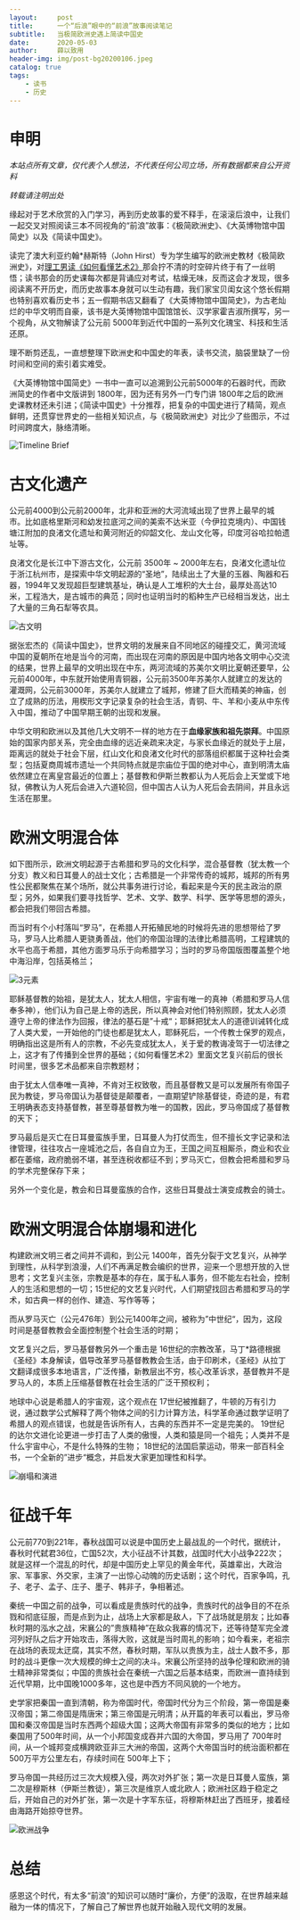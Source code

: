 ```yaml
---
layout:     post
title:      一个“后浪”眼中的“前浪”故事阅读笔记
subtitle:   当极简欧洲史遇上简读中国史
date:       2020-05-03
author:     薛以致用
header-img: img/post-bg20200106.jpeg
catalog: true
tags:
    - 读书
    - 历史
---
```

# 申明

_本站点所有文章，仅代表个人想法，不代表任何公司立场，所有数据都来自公开资料_

*转载请注明出处*

缘起对于艺术欣赏的入门学习，再到历史故事的爱不释手，在滚滚后浪中，让我们一起交叉对照阅读三本不同视角的“前浪”故事：《极简欧洲史》、《大英博物馆中国简史》以及《简读中国史》。

读完了澳大利亚约翰*赫斯特（John Hirst）专为学生编写的欧洲史教材《极简欧洲史》，对[理工男读《如何看懂艺术2》](https://mp.weixin.qq.com/s?__biz=MzU3Mzg1Njk0Ng==&mid=2247484173&idx=1&sn=20b351eef8e50906fdd2c8f509cf8b3c&chksm=fd3a0ed0ca4d87c678a24bf3d9a094b219394575bc80b6595f1e8833907c16a18887a88bb7f8&token=583370468&lang=zh_CN#rd)那会拧不清的时空碎片终于有了一丝明悟；读书那会的历史课每次都是背诵应对考试，枯燥无味，反而这会才发现，很多阅读离不开历史，而历史故事本身就可以生动有趣，我们家宝贝闺女这个悠长假期也特别喜欢看历史书；五一假期书店又翻看了《大英博物馆中国简史》，为古老灿烂的中华文明而自豪，该书是大英博物馆中国馆馆长、汉学家霍吉淑所撰写，另一个视角，从文物解读了公元前 5000年到近代中国的一系列文化瑰宝、科技和生活还原。

理不断剪还乱，一直想整理下欧洲史和中国史的年表，读书交流，脑袋里缺了一份时间和空间的索引着实难受。

《大英博物馆中国简史》一书中一直可以追溯到公元前5000年的石器时代，而欧洲简史的作者中文版讲到 1800年，因为还有另外一门专门讲 1800年之后的欧洲史课教材还未引进；《简读中国史》十分推荐，把复杂的中国史进行了精简，观点鲜明，还贯穿世界史的一些相关知识点，与《极简欧洲史》对比少了些图示，不过时间跨度大，脉络清晰。

![Timeline Brief]({{site.image-srv}}/img/20200503/1.png)

# 古文化遗产

公元前4000到公元前2000年，北非和亚洲的大河流域出现了世界上最早的城市。比如底格里斯河和幼发拉底河之间的美索不达米亚（今伊拉克境内）、中国钱塘江附加的良渚文化遗址和黄河附近的仰韶文化、龙山文化等，印度河谷哈拉帕遗址等。

良渚文化是长江中下游古文化，公元前 3500年 ~ 2000年左右，良渚文化遗址位于浙江杭州市，是探索中华文明起源的“圣地”，陆续出土了大量的玉器、陶器和石器，1994年又发现超巨型建筑基址，确认是人工堆积的大土台，最厚处高达10米，工程浩大，是古城市的典范；同时也证明当时的稻种生产已经相当发达，出土了大量的三角石犁等农具。

![古文明]({{site.image-srv}}/img/20200503/4.png)

据张宏杰的《简读中国史》，世界文明的发展来自不同地区的碰撞交汇，黄河流域中国的夏朝所在地是当今的河南，而出现在河南的原因是中国内地各文明中心交流的结果，世界上最早的文明出现在中东，两河流域的苏美尔文明比夏朝还要早，公元前4000年，中东就开始使用青铜器，公元前3500年苏美尔人就建立的发达的灌溉网，公元前3000年，苏美尔人就建立了城邦，修建了巨大而精美的神庙，创立了成熟的历法，用楔形文字记录复杂的社会生活，青铜、牛、羊和小麦从中东传入中国，推动了中国早期王朝的出现和发展。

中华文明和欧洲以及其他几大文明不一样的地方在于**血缘家族和祖先崇拜**。中国原始的国家内部关系，完全由血缘的远近亲疏来决定，与家长血缘近的就处于上层，距离远的就处于社会下层，红山文化和良渚文化时代的部落组织都属于这种社会类型；包括夏商周城市遗址一个共同特点就是宗庙位于国的绝对中心，直到明清太庙依然建立在离皇宫最近的位置上；基督教和伊斯兰教都认为人死后会上天堂或下地狱，佛教认为人死后会进入六道轮回，但中国古人认为人死后会去阴间，并且永远生活在那里。

# 欧洲文明混合体

如下图所示，欧洲文明起源于古希腊和罗马的文化科学，混合基督教（犹太教一个分支）教义和日耳曼人的战士文化；古希腊是一个非常传奇的城邦，城邦的所有男性公民都聚焦在某个场所，就公共事务进行讨论，看起来是今天的民主政治的原型；另外，如果我们要寻找哲学、艺术、文学、数学、科学、医学等思想的源头，都会把我们带回古希腊。

而当时有个小村落叫“罗马”，在希腊人开拓殖民地的时候将先进的思想带给了罗马，罗马人比希腊人更骁勇善战，他们的帝国治理的法律比希腊高明，工程建筑的水平也高于希腊，其他方面罗马乐于向希腊学习；当时的罗马帝国版图覆盖整个地中海沿岸，包括英格兰；

![3元素]({{site.image-srv}}/img/20200503/2.png)

耶稣基督教的始祖，是犹太人，犹太人相信，宇宙有唯一的真神（希腊和罗马人信奉多神），他们认为自己是上帝的选民，所以真神会对他们特别照顾，犹太人必须遵守上帝的律法作为回报，律法的基石是”十戒“；耶稣把犹太人的道德训诫转化成了人类大爱，一开始他的门徒也都是犹太人，耶稣死后，一个传教士保罗的观点，明确指出这是所有人的宗教，不必先变成犹太人，关于爱的教诲凌驾于一切法律之上，这才有了传播到全世界的基础；《如何看懂艺术2》里面文艺复兴前后的很长时间里，很多艺术品都来自宗教题材；

由于犹太人信奉唯一真神，不肯对王权致敬，而且基督教又是可以发展所有帝国子民为教徒，罗马帝国认为基督徒是颠覆者，一直期望铲除基督徒，奇迹的是，有君王明确表态支持基督教，甚至尊基督教为唯一的国教，因此，罗马帝国成了基督教的天下；

罗马最后是灭亡在日耳曼蛮族手里，日耳曼人为打仗而生，但不擅长文字记录和法律管理，往往攻占一座城池之后，各自自立为王，王国之间互相厮杀，商业和农业都在萎缩，政府脆弱不堪，甚至连税收都征不到；罗马灭亡，但教会把希腊和罗马的学术完整保存下来；

另外一个变化是，教会和日耳曼蛮族的合作，这些日耳曼战士演变成教会的骑士。

# 欧洲文明混合体崩塌和进化

构建欧洲文明三者之间并不调和，到公元 1400年，首先分裂于文艺复兴，从神学到理性，从科学到浪漫，人们不再满足教会编织的世界，迎来一个思想开放的入世思考；文艺复兴主张，宗教是基本的存在，属于私人事务，但不能左右社会，控制人的生活和思想的一切；15世纪的文艺复兴时代，人们期望找回古希腊和罗马的学术，如古典一样的创作、建造、写作等等；

而从罗马灭亡（公元476年）到公元1400年之间，被称为”中世纪“，因为，这段时间是基督教教会全面控制整个社会生活的时期；

文艺复兴之后，罗马基督教另外一个重击是 16世纪的宗教改革，马丁*路德根据《圣经》本身解读，倡导改革罗马基督教教会生活，由于印刷术，《圣经》从拉丁文翻译成很多本地语言，广泛传播，新教层出不穷，核心改革诉求，基督教并不是罗马人的，本质上压缩基督教在社会生活的广泛干预权利；

地球中心说是希腊人的宇宙观，这个观点在 17世纪被推翻了，牛顿的万有引力说，通过数学公式解释了两个物体之间的引力计算方法，科学革命通过数学证明了希腊人的观点错误，也就是告诉所有人，古典的东西并不一定是完美的。 19世纪的达尔文进化论更进一步打击了人类的傲慢，人类和猿是同一个祖先；人类并不是什么宇宙中心，不是什么特殊的生物； 18世纪的法国启蒙运动，带来一部百科全书，一个全新的”进步“概念，并启发大家更加理性和科学。

![崩塌和演进]({{site.image-srv}}/img/20200503/3.png)

# 征战千年

公元前770到221年，春秋战国可以说是中国历史上最战乱的一个时代，据统计，春秋时代弑君36位，亡国52次，大小征战不计其数，战国时代大小战争222次；就是这样一个混乱的时代，却是中国历史上罕见的黄金年代，英雄辈出，大政治家、军事家、外交家，主演了一出惊心动魄的历史话剧；这个时代，百家争鸣，孔子、老子、孟子、庄子、墨子、韩非子，争相著述。

秦统一中国之前的战争，可以看成是贵族时代的战争，贵族时代的战争目的不在杀戮和彻底征服，而是点到为止，战场上大家都是敌人，下了战场就是朋友；比如春秋时期的泓水之战，宋襄公的”贵族精神”在敌众我寡的情况下，还等待楚军完全渡河列好队之后才开始攻击，落得大败，这就是当时周礼的影响；如今看来，老祖宗在战场的表现太迂腐，其实不然，春秋时期，军队以贵族为主，战士人数不多，那时的战斗更像一次大规模的绅士之间的决斗。宋襄公所坚持的战争伦理和欧洲的骑士精神非常类似；中国的贵族社会在秦统一六国之后基本结束，而欧洲一直持续到近代早期，比中国晚1000多年，这也是中西方不同风貌的一个地方。

史学家把秦国一直到清朝，称为帝国时代，帝国时代分为三个阶段，第一帝国是秦汉帝国；第二帝国是隋唐宋；第三帝国是元明清；从开篇的年表可以看出，罗马帝国和秦汉帝国是当时东西两个超级大国；这两大帝国有非常多的类似的地方；比如秦国用了500年时间，从一个小邦国变成吞并六国的大帝国，罗马用了 700年时间，从一个城邦变成横跨欧亚非三大洲的帝国，这两个大帝国当时的统治面积都在 500万平方公里左右，存续时间在 500年上下；

罗马帝国一共经历过三次大规模入侵，两次对外扩张；第一次是日耳曼人蛮族，第二次是穆斯林（伊斯兰教徒），第三次是维京人或北欧人；欧洲社区趋于稳定之后，开始自己的对外扩张，第一次是十字军东征，将穆斯林赶出了西班牙，接着经由海路开始掠夺世界。

![欧洲战争]({{site.image-srv}}/img/20200503/5.png)

# 总结

感恩这个时代，有太多“前浪”的知识可以随时“廉价，方便”的汲取，在世界越来越融为一体的情况下，了解自己了解世界也就开始融入现代文明的发展。
